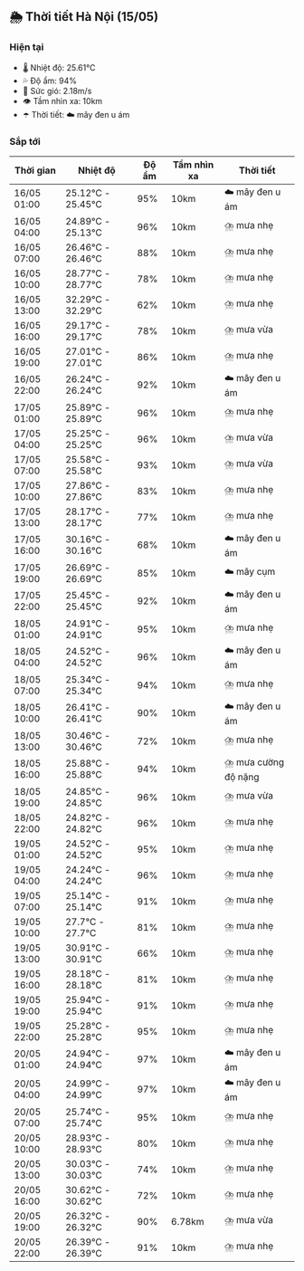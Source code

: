 ## 🌦️ Thời tiết Hà Nội (15/05)

### Hiện tại

- 🌡️ Nhiệt độ: 25.61℃
- 💦 Độ ẩm: 94%
- 💨 Sức gió: 2.18m/s
- 👁️ Tầm nhìn xa: 10km
- ☂️ Thời tiết: ☁️ mây đen u ám

### Sắp tới

| Thời gian | Nhiệt độ | Độ ẩm | Tầm nhìn xa | Thời tiết |
| --- | --- | --- | --- | --- |
| 16/05 01:00 | 25.12℃ - 25.45℃ | 95% | 10km | ☁️ mây đen u ám |
| 16/05 04:00 | 24.89℃ - 25.13℃ | 96% | 10km | ⛈️ mưa nhẹ |
| 16/05 07:00 | 26.46℃ - 26.46℃ | 88% | 10km | ⛈️ mưa nhẹ |
| 16/05 10:00 | 28.77℃ - 28.77℃ | 78% | 10km | ⛈️ mưa nhẹ |
| 16/05 13:00 | 32.29℃ - 32.29℃ | 62% | 10km | ⛈️ mưa nhẹ |
| 16/05 16:00 | 29.17℃ - 29.17℃ | 78% | 10km | ⛈️ mưa vừa |
| 16/05 19:00 | 27.01℃ - 27.01℃ | 86% | 10km | ⛈️ mưa nhẹ |
| 16/05 22:00 | 26.24℃ - 26.24℃ | 92% | 10km | ☁️ mây đen u ám |
| 17/05 01:00 | 25.89℃ - 25.89℃ | 96% | 10km | ⛈️ mưa nhẹ |
| 17/05 04:00 | 25.25℃ - 25.25℃ | 96% | 10km | ⛈️ mưa vừa |
| 17/05 07:00 | 25.58℃ - 25.58℃ | 93% | 10km | ⛈️ mưa vừa |
| 17/05 10:00 | 27.86℃ - 27.86℃ | 83% | 10km | ⛈️ mưa nhẹ |
| 17/05 13:00 | 28.17℃ - 28.17℃ | 77% | 10km | ⛈️ mưa nhẹ |
| 17/05 16:00 | 30.16℃ - 30.16℃ | 68% | 10km | ☁️ mây đen u ám |
| 17/05 19:00 | 26.69℃ - 26.69℃ | 85% | 10km | ☁️ mây cụm |
| 17/05 22:00 | 25.45℃ - 25.45℃ | 92% | 10km | ☁️ mây đen u ám |
| 18/05 01:00 | 24.91℃ - 24.91℃ | 95% | 10km | ⛈️ mưa nhẹ |
| 18/05 04:00 | 24.52℃ - 24.52℃ | 96% | 10km | ☁️ mây đen u ám |
| 18/05 07:00 | 25.34℃ - 25.34℃ | 94% | 10km | ⛈️ mưa nhẹ |
| 18/05 10:00 | 26.41℃ - 26.41℃ | 90% | 10km | ☁️ mây đen u ám |
| 18/05 13:00 | 30.46℃ - 30.46℃ | 72% | 10km | ⛈️ mưa nhẹ |
| 18/05 16:00 | 25.88℃ - 25.88℃ | 94% | 10km | ⛈️ mưa cường độ nặng |
| 18/05 19:00 | 24.85℃ - 24.85℃ | 96% | 10km | ⛈️ mưa vừa |
| 18/05 22:00 | 24.82℃ - 24.82℃ | 96% | 10km | ⛈️ mưa nhẹ |
| 19/05 01:00 | 24.52℃ - 24.52℃ | 95% | 10km | ⛈️ mưa nhẹ |
| 19/05 04:00 | 24.24℃ - 24.24℃ | 96% | 10km | ⛈️ mưa nhẹ |
| 19/05 07:00 | 25.14℃ - 25.14℃ | 91% | 10km | ⛈️ mưa nhẹ |
| 19/05 10:00 | 27.7℃ - 27.7℃ | 81% | 10km | ⛈️ mưa nhẹ |
| 19/05 13:00 | 30.91℃ - 30.91℃ | 66% | 10km | ⛈️ mưa nhẹ |
| 19/05 16:00 | 28.18℃ - 28.18℃ | 81% | 10km | ⛈️ mưa nhẹ |
| 19/05 19:00 | 25.94℃ - 25.94℃ | 91% | 10km | ⛈️ mưa nhẹ |
| 19/05 22:00 | 25.28℃ - 25.28℃ | 95% | 10km | ⛈️ mưa nhẹ |
| 20/05 01:00 | 24.94℃ - 24.94℃ | 97% | 10km | ☁️ mây đen u ám |
| 20/05 04:00 | 24.99℃ - 24.99℃ | 97% | 10km | ☁️ mây đen u ám |
| 20/05 07:00 | 25.74℃ - 25.74℃ | 95% | 10km | ⛈️ mưa nhẹ |
| 20/05 10:00 | 28.93℃ - 28.93℃ | 80% | 10km | ⛈️ mưa nhẹ |
| 20/05 13:00 | 30.03℃ - 30.03℃ | 74% | 10km | ⛈️ mưa nhẹ |
| 20/05 16:00 | 30.62℃ - 30.62℃ | 72% | 10km | ⛈️ mưa nhẹ |
| 20/05 19:00 | 26.32℃ - 26.32℃ | 90% | 6.78km | ⛈️ mưa vừa |
| 20/05 22:00 | 26.39℃ - 26.39℃ | 91% | 10km | ⛈️ mưa nhẹ |
